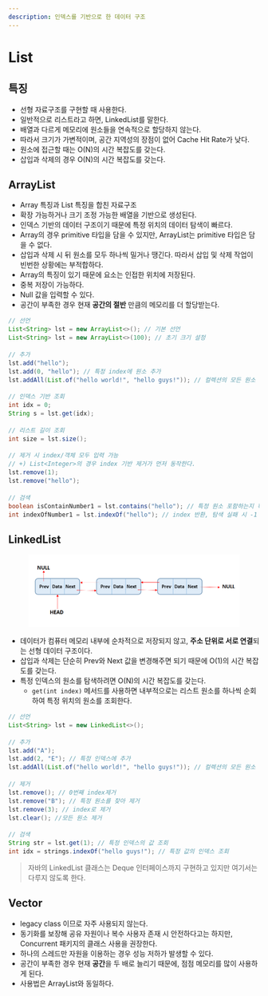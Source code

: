 ```yaml
---
description: 인덱스를 기반으로 한 데이터 구조
---
```


# List

## 특징

* 선형 자료구조를 구현할 때 사용한다.
* 일반적으로 리스트라고 하면, LinkedList를 말한다.
* 배열과 다르게 메모리에 원소들을 연속적으로 할당하지 않는다.
* 따라서 크기가 가변적이며, 공간 지역성의 장점이 없어 Cache Hit Rate가 낮다.
* 원소에 접근할 때는 O(N)의 시간 복잡도를 갖는다.
* 삽입과 삭제의 경우 O(N)의 시간 복잡도를 갖는다.

## ArrayList

* Array 특징과 List 특징을 합친 자료구조
* 확장 가능하거나 크기 조정 가능한 배열을 기반으로 생성된다.
* &#x20;인덱스 기반의 데이터 구조이기 때문에 특정 위치의 데이터 탐색이 빠르다.
* Array의 경우 primitive 타입을 담을 수 있지만, ArrayList는 primitive 타입은 담을 수 없다.
* 삽입과 삭제 시 뒤 원소를 모두 하나씩 밀거나 땡긴다. 따라서 삽입 및 삭제 작업이 빈번한 상황에는 부적합하다.
* Array의 특징이 있기 때문에 요소는 인접한 위치에 저장된다.
* 중복 저장이 가능하다.
* Null 값을 입력할 수 있다.
* 공간이 부족한 경우 현재 **공간의 절반** 만큼의 메모리를 더 할당받는다.

```java
// 선언
List<String> lst = new ArrayList<>(); // 기본 선언
List<String> lst = new ArrayList<>(100); // 초기 크기 설정

// 추가
lst.add("hello");
lst.add(0, "hello"); // 특정 index에 원소 추가
lst.addAll(List.of("hello world!", "hello guys!")); // 컬렉션의 모든 원소 추가

// 인덱스 기반 조회
int idx = 0;
String s = lst.get(idx);

// 리스트 길이 조회
int size = lst.size();

// 제거 시 index/객체 모두 입력 가능
// +) List<Integer>의 경우 index 기반 제거가 먼저 동작한다.
lst.remove(1);
lst.remove("hello");

// 검색
boolean isContainNumber1 = lst.contains("hello"); // 특정 원소 포함하는지 확인
int indexOfNumber1 = lst.indexOf("hello"); // index 반환, 탐색 실패 시 -1 반환
```

## LinkedList

<figure><img src="../../.gitbook/assets/image (2) (1) (1) (1) (1) (1) (1) (1) (1) (1) (1) (1) (1) (1) (1) (1) (1) (1).png" alt=""><figcaption></figcaption></figure>

* 데이터가 컴퓨터 메모리 내부에 순차적으로 저장되지 않고, **주소 단위로 서로 연결**되는 선형 데이터 구조이다.
* 삽입과 삭제는 단순히 Prev와 Next 값을 변경해주면 되기 때문에 O(1)의 시간 복잡도를 갖는다.
* 특정 인덱스의 원소를 탐색하려면 O(N)의 시간 복잡도를 갖는다.
  * `get(int index)` 메서드를 사용하면 내부적으로는 리스트 원소를 하나씩 순회하여 특정 위치의 원소를 조회한다.

```java
// 선언
List<String> lst = new LinkedList<>();

// 추가
lst.add("A");
lst.add(2, "E"); // 특정 인덱스에 추가
lst.addAll(List.of("hello world!", "hello guys!")); // 컬렉션의 모든 원소 추가

// 제거
lst.remove(); // 0번째 index제거
lst.remove("B"); // 특정 원소를 찾아 제거
lst.remove(3); // index로 제거
lst.clear(); //모든 원소 제거

// 검색
String str = lst.get(1); // 특정 인덱스의 값 조회
int idx = strings.indexOf("hello guys!"); // 특정 값의 인덱스 조회
```

> 자바의 LinkedList 클래스는 Deque 인터페이스까지 구현하고 있지만 여기서는 다루지 않도록 한다.

## Vector

* legacy class 이므로 자주 사용되지 않는다.
* 동기화를 보장해 공유 자원이나 복수 사용자 존재 시 안전하다고는 하지만, Concurrent 패키지의 클래스 사용을 권장한다.
* 하나의 스레드만 자원을 이용하는 경우 성능 저하가 발생할 수 있다.
* 공간이 부족한 경우 현재 **공간**을 두 배로 늘리기 때문에, 점점 메모리를 많이 사용하게 된다.
* 사용법은 ArrayList와 동일하다.
